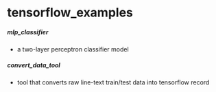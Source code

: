 # tensorflow_examples

#####   mlp_classifier

* a two-layer perceptron classifier model

#####   convert_data_tool

* tool that converts raw line-text train/test data into tensorflow record

